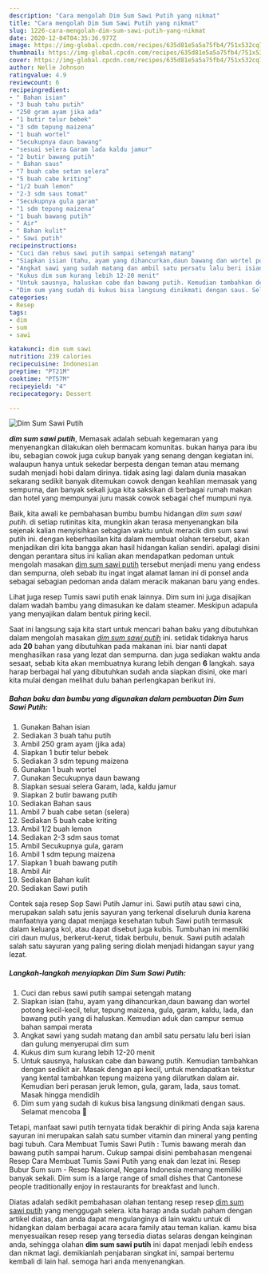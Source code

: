 ```yaml
---
description: "Cara mengolah Dim Sum Sawi Putih yang nikmat"
title: "Cara mengolah Dim Sum Sawi Putih yang nikmat"
slug: 1226-cara-mengolah-dim-sum-sawi-putih-yang-nikmat
date: 2020-12-04T04:35:36.977Z
image: https://img-global.cpcdn.com/recipes/635d81e5a5a75fb4/751x532cq70/dim-sum-sawi-putih-foto-resep-utama.jpg
thumbnail: https://img-global.cpcdn.com/recipes/635d81e5a5a75fb4/751x532cq70/dim-sum-sawi-putih-foto-resep-utama.jpg
cover: https://img-global.cpcdn.com/recipes/635d81e5a5a75fb4/751x532cq70/dim-sum-sawi-putih-foto-resep-utama.jpg
author: Nelle Johnson
ratingvalue: 4.9
reviewcount: 6
recipeingredient:
- " Bahan isian"
- "3 buah tahu putih"
- "250 gram ayam jika ada"
- "1 butir telur bebek"
- "3 sdm tepung maizena"
- "1 buah wortel"
- "Secukupnya daun bawang"
- "sesuai selera Garam lada kaldu jamur"
- "2 butir bawang putih"
- " Bahan saus"
- "7 buah cabe setan selera"
- "5 buah cabe kriting"
- "1/2 buah lemon"
- "2-3 sdm saus tomat"
- "Secukupnya gula garam"
- "1 sdm tepung maizena"
- "1 buah bawang putih"
- " Air"
- " Bahan kulit"
- " Sawi putih"
recipeinstructions:
- "Cuci dan rebus sawi putih sampai setengah matang"
- "Siapkan isian (tahu, ayam yang dihancurkan,daun bawang dan wortel potong kecil-kecil, telur, tepung maizena, gula, garam, kaldu, lada, dan bawang putih yang di haluskan. Kemudian aduk dan campur semua bahan sampai merata"
- "Angkat sawi yang sudah matang dan ambil satu persatu lalu beri isian dan gulung menyerupai dim sum"
- "Kukus dim sum kurang lebih 12-20 menit"
- "Untuk sausnya, haluskan cabe dan bawang putih. Kemudian tambahkan dengan sedikit air. Masak dengan api kecil, untuk mendapatkan tekstur yang kental tambahkan tepung maizena yang dilarutkan dalam air. Kemudian beri perasan jeruk lemon, gula, garam, lada, saus tomat. Masak hingga mendidih"
- "Dim sum yang sudah di kukus bisa langsung dinikmati dengan saus. Selamat mencoba 🤗"
categories:
- Resep
tags:
- dim
- sum
- sawi

katakunci: dim sum sawi 
nutrition: 239 calories
recipecuisine: Indonesian
preptime: "PT21M"
cooktime: "PT57M"
recipeyield: "4"
recipecategory: Dessert

---
```



![Dim Sum Sawi Putih](https://img-global.cpcdn.com/recipes/635d81e5a5a75fb4/751x532cq70/dim-sum-sawi-putih-foto-resep-utama.jpg)

<b><i>dim sum sawi putih</i></b>, Memasak adalah sebuah kegemaran yang menyenangkan dilakukan oleh bermacam komunitas. bukan hanya para ibu ibu, sebagian cowok juga cukup banyak yang senang dengan kegiatan ini. walaupun hanya untuk sekedar berpesta dengan teman atau memang sudah menjadi hobi dalam dirinya. tidak asing lagi dalam dunia masakan sekarang sedikit banyak ditemukan cowok dengan keahlian memasak yang sempurna, dan banyak sekali juga kita saksikan di berbagai rumah makan dan hotel yang mempunyai juru masak cowok sebagai chef mumpuni nya.

Baik, kita awali ke pembahasan bumbu bumbu hidangan <i>dim sum sawi putih</i>. di setiap rutinitas kita, mungkin akan terasa menyenangkan bila sejenak kalian menyisihkan sebagian waktu untuk meracik dim sum sawi putih ini. dengan keberhasilan kita dalam membuat olahan tersebut, akan menjadikan diri kita bangga akan hasil hidangan kalian sendiri. apalagi disini dengan perantara situs ini kalian akan mendapatkan pedoman untuk mengolah masakan <u>dim sum sawi putih</u> tersebut menjadi menu yang endess dan sempurna, oleh sebab itu ingat ingat alamat laman ini di ponsel anda sebagai sebagian pedoman anda dalam meracik makanan baru yang endes.

Lihat juga resep Tumis sawi putih enak lainnya. Dim sum ini juga disajikan dalam wadah bambu yang dimasukan ke dalam steamer. Meskipun adapula yang menyajikan dalam bentuk piring kecil.


Saat ini langsung saja kita start untuk mencari bahan baku yang dibutuhkan dalam mengolah masakan <u><i>dim sum sawi putih</i></u> ini. setidak tidaknya harus ada <b>20</b> bahan yang dibutuhkan pada makanan ini. biar nanti dapat menghasilkan rasa yang lezat dan sempurna. dan juga sediakan waktu anda sesaat, sebab kita akan membuatnya kurang lebih dengan <b>6</b> langkah. saya harap berbagai hal yang dibutuhkan sudah anda siapkan disini, oke mari kita mulai dengan melihat dulu bahan perlengkapan berikut ini.

<!--inarticleads1-->

##### Bahan baku dan bumbu yang digunakan dalam pembuatan Dim Sum Sawi Putih:

1. Gunakan  Bahan isian
1. Sediakan 3 buah tahu putih
1. Ambil 250 gram ayam (jika ada)
1. Siapkan 1 butir telur bebek
1. Sediakan 3 sdm tepung maizena
1. Gunakan 1 buah wortel
1. Gunakan Secukupnya daun bawang
1. Siapkan sesuai selera Garam, lada, kaldu jamur
1. Siapkan 2 butir bawang putih
1. Sediakan  Bahan saus
1. Ambil 7 buah cabe setan (selera)
1. Sediakan 5 buah cabe kriting
1. Ambil 1/2 buah lemon
1. Sediakan 2-3 sdm saus tomat
1. Ambil Secukupnya gula, garam
1. Ambil 1 sdm tepung maizena
1. Siapkan 1 buah bawang putih
1. Ambil  Air
1. Sediakan  Bahan kulit
1. Sediakan  Sawi putih


Contek saja resep Sop Sawi Putih Jamur ini. Sawi putih atau sawi cina, merupakan salah satu jenis sayuran yang terkenal diseluruh dunia karena manfaatnya yang dapat menjaga kesehatan tubuh Sawi putih termasuk dalam keluarga kol, atau dapat disebut juga kubis. Tumbuhan ini memiliki ciri daun mulus, berkerut-kerut, tidak berbulu, benuk. Sawi putih adalah salah satu sayuran yang paling sering diolah menjadi hidangan sayur yang lezat. 

<!--inarticleads2-->

##### Langkah-langkah menyiapkan Dim Sum Sawi Putih:

1. Cuci dan rebus sawi putih sampai setengah matang
1. Siapkan isian (tahu, ayam yang dihancurkan,daun bawang dan wortel potong kecil-kecil, telur, tepung maizena, gula, garam, kaldu, lada, dan bawang putih yang di haluskan. Kemudian aduk dan campur semua bahan sampai merata
1. Angkat sawi yang sudah matang dan ambil satu persatu lalu beri isian dan gulung menyerupai dim sum
1. Kukus dim sum kurang lebih 12-20 menit
1. Untuk sausnya, haluskan cabe dan bawang putih. Kemudian tambahkan dengan sedikit air. Masak dengan api kecil, untuk mendapatkan tekstur yang kental tambahkan tepung maizena yang dilarutkan dalam air. Kemudian beri perasan jeruk lemon, gula, garam, lada, saus tomat. Masak hingga mendidih
1. Dim sum yang sudah di kukus bisa langsung dinikmati dengan saus. Selamat mencoba 🤗


Tetapi, manfaat sawi putih ternyata tidak berakhir di piring Anda saja karena sayuran ini merupakan salah satu sumber vitamin dan mineral yang penting bagi tubuh. Cara Membuat Tumis Sawi Putih : Tumis bawang merah dan bawang putih sampai harum. Cukup sampai disini pembahasan mengenai Resep Cara Membuat Tumis Sawi Putih yang enak dan lezat ini. Resep Bubur Sum sum - Resep Nasional, Negara Indonesia memang memiliki banyak sekali. Dim sum is a large range of small dishes that Cantonese people traditionally enjoy in restaurants for breakfast and lunch. 

Diatas adalah sedikit pembahasan olahan tentang resep resep <u>dim sum sawi putih</u> yang menggugah selera. kita harap anda sudah paham dengan artikel diatas, dan anda dapat mengulanginya di lain waktu untuk di hidangkan dalam berbagai acara acara family atau teman kalian. kamu bisa menyesuaikan resep resep yang tersedia diatas selaras dengan keinginan anda, sehingga olahan <b>dim sum sawi putih</b> ini dapat menjadi lebih endess dan nikmat lagi. demikianlah penjabaran singkat ini, sampai bertemu kembali di lain hal. semoga hari anda menyenangkan.
